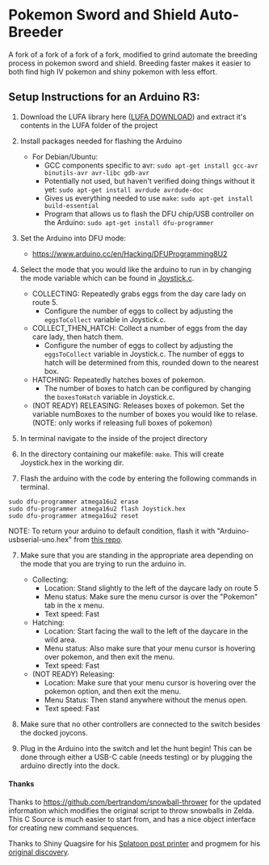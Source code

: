 # Pokemon Sword and Shield Auto-Breeder

A fork of a fork of a fork of a fork, modified to grind automate the breeding process in pokemon sword and shield. Breeding faster makes it easier to both find high IV pokemon and shiny pokemon with less effort.

## Setup Instructions for an Arduino R3:
1. Download the LUFA library here ([LUFA DOWNLOAD](http://www.fourwalledcubicle.com/LUFA.php)) and extract it's contents in the LUFA folder of the project

2. Install packages needed for flashing the Arduino
    - For Debian/Ubuntu:
      - GCC components specific to avr: `sudo apt-get install gcc-avr binutils-avr avr-libc gdb-avr`
      - Potentially not used, but haven't verified doing things without it yet: `sudo apt-get install avrdude avrdude-doc`
      - Gives us everything needed to use `make`: `sudo apt-get install build-essential`
      - Program that allows us to flash the DFU chip/USB controller on the Arduino: `sudo apt-get install dfu-programmer`

3. Set the Arduino into DFU mode:
    - https://www.arduino.cc/en/Hacking/DFUProgramming8U2

4. Select the mode that you would like the arduino to run in by changing the mode variable which can be found in [Joystick.c](https://github.com/shinyquagsire23/Switch-Fightstick/blob/master/Joystick.c).

    - COLLECTING: Repeatedly grabs eggs from the day care lady on route 5.
      - Configure the number of eggs to collect by adjusting the `eggsToCollect` variable in Joystick.c.
    - COLLECT_THEN_HATCH: Collect a number of eggs from the day care lady, then
      hatch them.
      - Configure the number of eggs to collect by adjusting the `eggsToCollect` variable in Joystick.c.
        The number of eggs to hatch will be determined from this, rounded down to the nearest box.
    - HATCHING: Repeatedly hatches boxes of pokemon.
      - The number of boxes to hatch can be configured by changing the `boxesToHatch` variable in Joystick.c.
    - (NOT READY) RELEASING: Releases boxes of pokemon. Set the variable numBoxes to the number of boxes you would like to relase. (NOTE: only works if releasing full boxes of pokemon)
4. In terminal navigate to the inside of the project directory

5. In the directory containing our makefile: `make`. This will create Joystick.hex in the working dir.

6. Flash the arduino with the code by entering the following commands in terminal.

```
sudo dfu-programmer atmega16u2 erase
sudo dfu-programmer atmega16u2 flash Joystick.hex
sudo dfu-programmer atmega16u2 reset
```
NOTE: To return your arduino to default condition, flash it with "Arduino-usbserial-uno.hex" from [this repo](https://github.com/arduino/ArduinoCore-avr/tree/master/firmwares/atmegaxxu2/arduino-usbserial).

7. Make sure that you are standing in the appropriate area depending on the mode that you are trying to run the arduino in.
    - Collecting:
        - Location: Stand slightly to the left of the daycare lady on route 5
        - Menu status: Make sure the menu cursor is over the "Pokemon" tab in the x menu.
        - Text speed: Fast
    - Hatching:
        - Location: Start facing the wall to the left of the daycare in the wild area.
        - Menu status: Also make sure that your menu cursor is hovering over pokemon, and then exit the menu.
        - Text speed: Fast
    - (NOT READY) Releasing:
        - Location: Make sure that your menu cursor is hovering over the pokemon option, and then exit the menu.
        - Menu Status: Then stand anywhere without the menus open.
        - Text speed: Fast

8. Make sure that no other controllers are connected to the switch besides the docked joycons.

9. Plug in the Arduino into the switch and let the hunt begin! This can be done through either a USB-C cable (needs testing) or by plugging the arduino directly into the dock.

#### Thanks

Thanks to https://github.com/bertrandom/snowball-thrower for the updated information which modifies the original script to throw snowballs in Zelda. This C Source is much easier to start from, and has a nice object interface for creating new command sequences.

Thanks to Shiny Quagsire for his [Splatoon post printer](https://github.com/shinyquagsire23/Switch-Fightstick) and progmem for his [original discovery](https://github.com/progmem/Switch-Fightstick).
